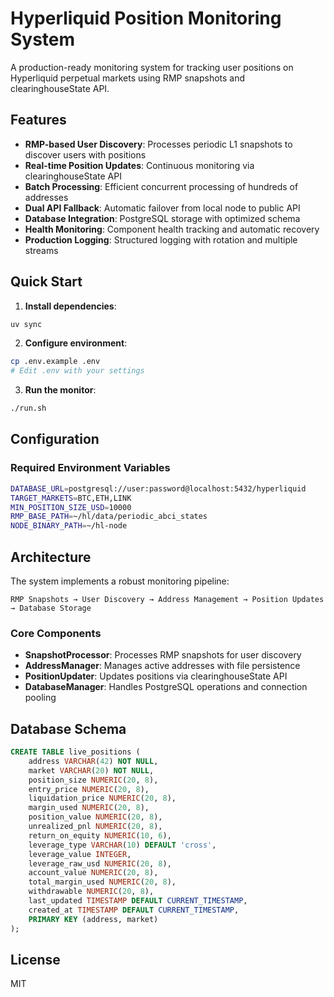 # Hyperliquid Position Monitoring System

A production-ready monitoring system for tracking user positions on Hyperliquid perpetual markets using RMP snapshots and clearinghouseState API.

## Features

- **RMP-based User Discovery**: Processes periodic L1 snapshots to discover users with positions
- **Real-time Position Updates**: Continuous monitoring via clearinghouseState API
- **Batch Processing**: Efficient concurrent processing of hundreds of addresses
- **Dual API Fallback**: Automatic failover from local node to public API
- **Database Integration**: PostgreSQL storage with optimized schema
- **Health Monitoring**: Component health tracking and automatic recovery
- **Production Logging**: Structured logging with rotation and multiple streams

## Quick Start

1. **Install dependencies**:
```bash
uv sync
```

2. **Configure environment**:
```bash
cp .env.example .env
# Edit .env with your settings
```

3. **Run the monitor**:
```bash
./run.sh
```

## Configuration

### Required Environment Variables

```bash
DATABASE_URL=postgresql://user:password@localhost:5432/hyperliquid
TARGET_MARKETS=BTC,ETH,LINK
MIN_POSITION_SIZE_USD=10000
RMP_BASE_PATH=~/hl/data/periodic_abci_states
NODE_BINARY_PATH=~/hl-node
```

## Architecture

The system implements a robust monitoring pipeline:

```
RMP Snapshots → User Discovery → Address Management → Position Updates → Database Storage
```

### Core Components

- **SnapshotProcessor**: Processes RMP snapshots for user discovery
- **AddressManager**: Manages active addresses with file persistence  
- **PositionUpdater**: Updates positions via clearinghouseState API
- **DatabaseManager**: Handles PostgreSQL operations and connection pooling

## Database Schema

```sql
CREATE TABLE live_positions (
    address VARCHAR(42) NOT NULL,
    market VARCHAR(20) NOT NULL,
    position_size NUMERIC(20, 8),
    entry_price NUMERIC(20, 8),
    liquidation_price NUMERIC(20, 8),
    margin_used NUMERIC(20, 8),
    position_value NUMERIC(20, 8),
    unrealized_pnl NUMERIC(20, 8),
    return_on_equity NUMERIC(10, 6),
    leverage_type VARCHAR(10) DEFAULT 'cross',
    leverage_value INTEGER,
    leverage_raw_usd NUMERIC(20, 8),
    account_value NUMERIC(20, 8),
    total_margin_used NUMERIC(20, 8),
    withdrawable NUMERIC(20, 8),
    last_updated TIMESTAMP DEFAULT CURRENT_TIMESTAMP,
    created_at TIMESTAMP DEFAULT CURRENT_TIMESTAMP,
    PRIMARY KEY (address, market)
);
```

## License

MIT